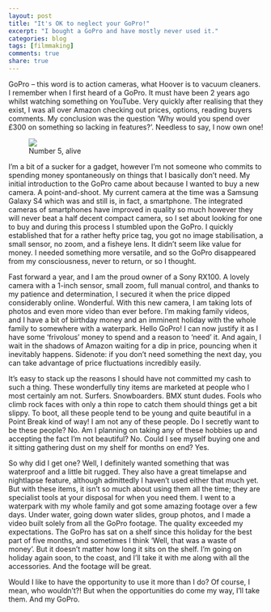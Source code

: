 ```yaml
---
layout: post
title: "It's OK to neglect your GoPro!"
excerpt: "I bought a GoPro and have mostly never used it."
categories: blog
tags: [filmmaking]
comments: true
share: true
---
```


GoPro – this word is to action cameras, what Hoover is to vacuum cleaners. I remember when I first heard of a GoPro. It must have been 2 years ago whilst watching something on YouTube. Very quickly after realising that they exist, I was all over Amazon checking out prices, options, reading buyers comments. My conclusion was the question ‘Why would you spend over £300 on something so lacking in features?’. Needless to say, I now own one!

<figure>
    <img src="{{ site.url }}/images/gopro.jpg">
    <figcaption>Number 5, alive</figcaption>
</figure>

I’m a bit of a sucker for a gadget, however I’m not someone who commits to spending money spontaneously on things that I basically don’t need. My initial introduction to the GoPro came about because I wanted to buy a new camera. A point-and-shoot. My current camera at the time was a Samsung Galaxy S4 which was and still is, in fact, a smartphone. The integrated cameras of smartphones have improved in quality so much however they will never beat a half decent compact camera, so I set about looking for one to buy and during this process I stumbled upon the GoPro. I quickly established that for a rather hefty price tag, you got no image stabilisation, a small sensor, no zoom, and a fisheye lens. It didn’t seem like value for money. I needed something more versatile, and so the GoPro disappeared from my consciousness, never to return, or so I thought.

Fast forward a year, and I am the proud owner of a Sony RX100. A lovely camera with a 1-inch sensor, small zoom, full manual control, and thanks to my patience and determination, I secured it when the price dipped considerably online. Wonderful. With this new camera, I am taking lots of photos and even more video than ever before. I’m making family videos, and I have a bit of birthday money and an imminent holiday with the whole family to somewhere with a waterpark. Hello GoPro! I can now justify it as I have some ‘frivolous’ money to spend and a reason to ‘need’ it. And again, I wait in the shadows of Amazon waiting for a dip in price, pouncing when it inevitably happens. Sidenote: if you don’t need something the next day, you can take advantage of price fluctuations incredibly easily.

It’s easy to stack up the reasons I should have not committed my cash to such a thing. These wonderfully tiny items are marketed at people who I most certainly am not. Surfers. Snowboarders. BMX stunt dudes. Fools who climb rock faces with only a thin rope to catch them should things get a bit slippy. To boot, all these people tend to be young and quite beautiful in a Point Break kind of way! I am not any of these people. Do I secretly want to be these people? No. Am I planning on taking any of these hobbies up and accepting the fact I’m not beautiful? No. Could I see myself buying one and it sitting gathering dust on my shelf for months on end? Yes.

So why did I get one? Well, I definitely wanted something that was waterproof and a little bit rugged. They also have a great timelapse and nightlapse feature, although admittedly I haven’t used either that much yet. But with these items, it isn’t so much about using them all the time; they are specialist tools at your disposal for when you need them. I went to a waterpark with my whole family and got some amazing footage over a few days. Under water, going down water slides, group photos, and I made a video built solely from all the GoPro footage. The quality exceeded my expectations. The GoPro has sat on a shelf since this holiday for the best part of five months, and sometimes I think ‘Well, that was a waste of money’. But it doesn’t matter how long it sits on the shelf. I’m going on holiday again soon, to the coast, and I’ll take it with me along with all the accessories. And the footage will be great. 

Would I like to have the opportunity to use it more than I do? Of course, I mean, who wouldn’t?! But when the opportunities do come my way, I’ll take them. And my GoPro.
